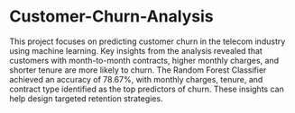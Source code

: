 # Customer-Churn-Analysis
This project focuses on predicting customer churn in the telecom industry using machine learning. Key insights from the analysis revealed that customers with month-to-month contracts, higher monthly charges, and shorter tenure are more likely to churn. The Random Forest Classifier achieved an accuracy of 78.67%, with monthly charges, tenure, and contract type identified as the top predictors of churn. These insights can help design targeted retention strategies.
